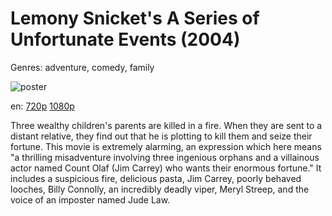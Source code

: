 # Lemony Snicket's A Series of Unfortunate Events (2004)

Genres: adventure, comedy, family

![poster](http://image.tmdb.org/t/p/w500/dHQMAj9E2G2ewjN1aCOPubsZaj1.jpg)

en:
  [720p](magnet:?xt=urn:btih:DDDDEED68018C935E35A0B39C07F7C3BB93AA47A&tr=udp://glotorrents.pw:6969/announce&tr=udp://tracker.opentrackr.org:1337/announce&tr=udp://torrent.gresille.org:80/announce&tr=udp://tracker.openbittorrent.com:80&tr=udp://tracker.coppersurfer.tk:6969&tr=udp://tracker.leechers-paradise.org:6969&tr=udp://p4p.arenabg.ch:1337&tr=udp://tracker.internetwarriors.net:1337)
  [1080p](magnet:?xt=urn:btih:C274592C9D4AAFAC370CBFD8B05D86478CD61E8F&tr=udp://glotorrents.pw:6969/announce&tr=udp://tracker.opentrackr.org:1337/announce&tr=udp://torrent.gresille.org:80/announce&tr=udp://tracker.openbittorrent.com:80&tr=udp://tracker.coppersurfer.tk:6969&tr=udp://tracker.leechers-paradise.org:6969&tr=udp://p4p.arenabg.ch:1337&tr=udp://tracker.internetwarriors.net:1337)
  


Three wealthy children's parents are killed in a fire. When they are sent to a distant relative, they find out that he is plotting to kill them and seize their fortune.  This movie is extremely alarming, an expression which here means "a thrilling misadventure involving three ingenious orphans and a villainous actor named Count Olaf (Jim Carrey) who wants their enormous fortune."  It includes a suspicious fire, delicious pasta, Jim Carrey, poorly behaved looches, Billy Connolly, an incredibly deadly viper, Meryl Streep, and the voice of an imposter named Jude Law.